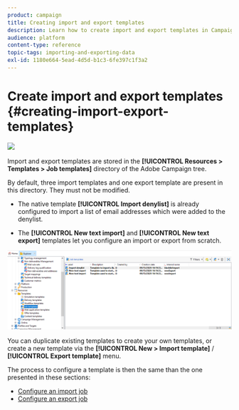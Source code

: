 ```yaml
---
product: campaign
title: Creating import and export templates
description: Learn how to create import and export templates in Campaign Classic.
audience: platform
content-type: reference
topic-tags: importing-and-exporting-data
exl-id: 1180e664-5ead-4d5d-b1c3-6fe397c1f3a2
---
```

# Create import and export templates {#creating-import-export-templates}

![](assets/do-not-localize/v7-only.svg)

Import and export templates are stored in the **[!UICONTROL Resources > Templates > Job templates]** directory of the Adobe Campaign tree.

By default, three import templates and one export template are present in this directory. They must not be modified.

* The native template **[!UICONTROL Import denylist]** is already configured to import a list of email addresses which were added to the denylist.

* The **[!UICONTROL New text import]** and **[!UICONTROL New text export]** templates let you configure an import or export from scratch.

![](assets/s_ncs_user_export_wizard_template_create.png)

You can duplicate existing templates to create your own templates, or create a new template via the **[!UICONTROL New > Import template]** / **[!UICONTROL Export template]** menu.

The process to configure a template is then the same than the one presented in these sections: 

* [Configure an import job](../../platform/using/executing-import-jobs.md)
* [Configure an export job](../../platform/using/executing-export-jobs.md)
